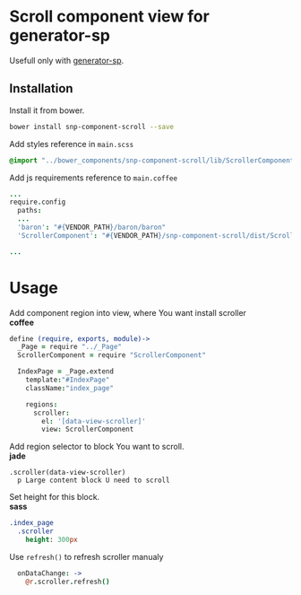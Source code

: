 # Scroll component view for generator-sp

Usefull only with [generator-sp](https://github.com/snphq/generator-sp).

## Installation

Install it from bower.
```bash
bower install snp-component-scroll --save
```

Add styles reference in `main.scss`
```scss
@import "../bower_components/snp-component-scroll/lib/ScrollerComponent";
```

Add js requirements reference to `main.coffee`
```coffee
...
require.config
  paths:
  ...
  'baron': "#{VENDOR_PATH}/baron/baron"
  'ScrollerComponent': "#{VENDOR_PATH}/snp-component-scroll/dist/ScrollerComponent"

...
```

# Usage 

Add component region into view, where You want install scroller  
**coffee**
```coffee
define (require, exports, module)->
  _Page = require "../_Page"
  ScrollerComponent = require "ScrollerComponent"

  IndexPage = _Page.extend
    template:"#IndexPage"
    className:"index_page"

    regions:
      scroller:
        el: '[data-view-scroller]'
        view: ScrollerComponent
```

Add region selector to block You want to scroll.  
**jade**
```jade
.scroller(data-view-scroller)
  p Large content block U need to scroll
```

Set height for this block.  
**sass**  
```sass
.index_page
  .scroller
    height: 300px
```

Use `refresh()` to refresh scroller manualy
```coffee
  onDataChange: ->
    @r.scroller.refresh()
```
